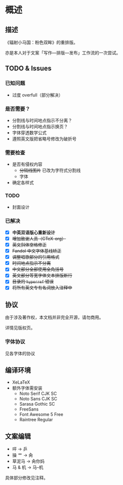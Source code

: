 # 概述

## 描述

《辐射小马国：粉色双眸》的重排版。

亦是本人对于文案「写作—排版—发布」工作流的一次尝试。

## TODO & Issues

### 已知问题

- 过度 overfull（部分解决）

### 是否需要？

- 分割线与时间地点指示不分离？
- 分割线与时间地点指示换页？
- 字体穿透数学公式
- 遵照英文版把省略号修改为破折号

### 需要检查

- 是否有侵权内容
    - ~~分隔线图片~~ 已改为字符式分割线
    - 字体
- 确定各样式


### TODO

- 封面设计

### 已解决

- [X] **中英双语版心重新设计**
- [X] ~~增加致谢人员（CTeX-org）~~
- [X] ~~英文斜体空格修正~~
- [X] ~~Fandol 中文字体基线矫正~~
- [X] ~~调整唱歌部分的引用格式~~ 
- [X] ~~时间地点指示不分离~~
- [X] ~~中文部分全部使用全角括号~~
- [X] ~~英文部分等宽字体文本排版断行~~
- [X] ~~目录的 `hyperref` 错误~~
- [X] ~~将所有英文专有名词放入注释中~~

## 协议

由于涉及著作权，本文档并非完全开源，请勿商用。

详情见版权页。

### 字体协议

见各字体的协议

## 编译环境

- XeLaTeX
- 额外字体需安装
    - Noto Serif CJK SC
    - Noto Sans CJK SC
    - Sarasa Gothic SC
    - FreeSans
    - Font Awesome 5 Free
    - Raintree Regular

## 文案编辑

- 呯 -> 乒
- 操 艹 -> 肏
- 草泥马 -> 肏你妈
- 马 & 机 -> 马–机

具体部分修改见注释。



